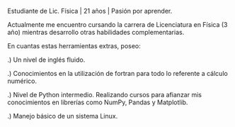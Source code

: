 Estudiante de Lic. Física | 21 años | Pasión por aprender.

Actualmente me encuentro cursando la carrera de Licenciatura en Física (3 año) mientras desarrollo otras habilidades complementarias.

En cuantas estas herramientas extras, poseo:

.) Un nivel de inglés fluido.

.) Conocimientos en la utilización de fortran para todo lo referente a cálculo numérico.

.) Nivel de Python intermedio. Realizando cursos para afianzar mis conocimientos en librerías como NumPy, Pandas y Matplotlib.

.) Manejo básico de un sistema Linux.

<!---
emmamg134/emmamg134 is a ✨ special ✨ repository because its `README.md` (this file) appears on your GitHub profile.
You can click the Preview link to take a look at your changes.
--->
